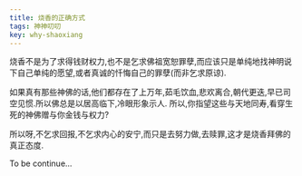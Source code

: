 ```yaml
---
title: 烧香的正确方式
tags: 神神叨叨
key: why-shaoxiang
---
```


烧香不是为了求得钱财权力,也不是乞求佛祖宽恕罪孽,而应该只是单纯地找神明说下自己单纯的愿望,或者真诚的忏悔自己的罪孽(而非乞求原谅).

如果真有那些神佛的话,他们都存在了上万年,茹毛饮血,悲欢离合,朝代更迭,早已司空见惯.所以佛总是以居高临下,冷眼形象示人.
所以,你指望这些与天地同寿,看穿生死的神佛赠与你金钱与权力?

所以呀,不乞求回报,不乞求内心的安宁,而只是去努力做,去赎罪,这才是烧香拜佛的真正态度.


To be continue...





